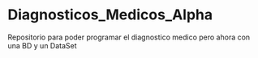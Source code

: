 # Diagnosticos_Medicos_Alpha
Repositorio para poder programar el diagnostico medico pero ahora con una BD y un DataSet
